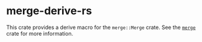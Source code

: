 <!---
Copyright (C) 2020 Robin Krahl <robin.krahl@ireas.org>
SPDX-License-Identifier: CC0-1.0
-->

# merge-derive-rs

This crate provides a derive macro for the `merge::Merge` crate.  See the
[`merge`][] crate for more information.

[`merge`]: https://lib.rs/crates/merge
